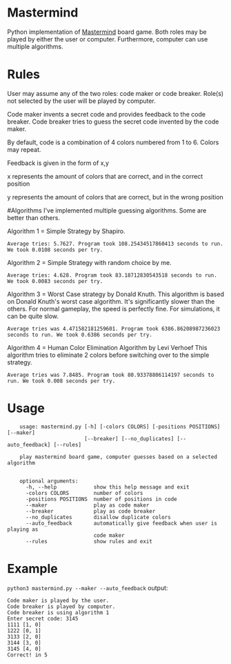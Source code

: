 # Mastermind
Python implementation of [Mastermind](https://en.wikipedia.org/wiki/Mastermind_(board_game)) board game. Both roles may be played by either the user or computer. Furthermore, computer can use multiple algorithms.

# Rules
User may assume any of the two roles: code maker or code breaker. Role(s) not selected by the user will be played by computer.
        
Code maker invents a secret code and provides feedback to the code breaker. Code breaker tries to guess the secret code invented by the code maker.
        
By default, code is a combination of 4 colors numbered from 1 to 6. Colors may repeat.
        
Feedback is given in the form of x,y

x represents the amount of colors that are correct, and in the correct position

y represents the amount of colors that are correct, but in the wrong position

#Algorithms
I've implemented multiple guessing algorithms. Some are better than others.

Algorithm 1 = Simple Strategy by Shapiro.

```10000 tests of Algorithm 1
Average tries: 5.7627. Program took 108.25434517860413 seconds to run. We took 0.0108 seconds per try.
```

Algorithm 2 = Simple Strategy with random choice by me. 
```10000 tests of Algorithm 2
Average tries: 4.628. Program took 83.18712830543518 seconds to run. We took 0.0083 seconds per try.
```

Algorithm 3 = Worst Case strategy by Donald Knuth. 
This algorithm is based on Donald Knuth's worst case algorithm. It's significantly slower than the others.
For normal gameplay, the speed is perfectly fine. For simulations, it can be quite slow.
```10000 tests of Algorithm 3
Average tries was 4.471582181259601. Program took 6386.86208987236023 seconds to run. We took 0.6386 seconds per try.
```

Algorithm 4 = Human Color Elimination Algorithm by Levi Verhoef
This algorithm tries to eliminate 2 colors before switching over to the simple strategy.
```10000 tests of Algorithm 4
Average tries was 7.8485. Program took 80.93378806114197 seconds to run. We took 0.008 seconds per try.
```

# Usage
```
    usage: mastermind.py [-h] [-colors COLORS] [-positions POSITIONS] [--maker]
                         [--breaker] [--no_duplicates] [--auto_feedback] [--rules]
    
    play mastermind board game, computer guesses based on a selected algorithm
    
    
    optional arguments:
      -h, --help            show this help message and exit
      -colors COLORS        number of colors
      -positions POSITIONS  number of positions in code
      --maker               play as code maker
      --breaker             play as code breaker
      --no_duplicates       disallow duplicate colors
      --auto_feedback       automatically give feedback when user is playing as
                            code maker
      --rules               show rules and exit
```

# Example
`python3 mastermind.py --maker --auto_feedback` output:
```
Code maker is played by the user.
Code breaker is played by computer.
Code breaker is using algorithm 1
Enter secret code: 3145
1111 [1, 0]
1222 [0, 1]
3133 [2, 0]
3144 [3, 0]
3145 [4, 0]
Correct! in 5

```
